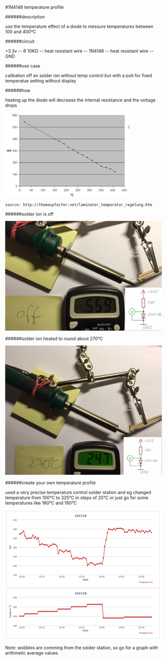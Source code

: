 #1N4148 temperature profile

######description

use the temperature effect of a diode to messure temperatures between 100 and 400°C

######circuit

+3.3v -- R 10KΩ -- heat resistant wire -- 1N4148 -- heat resistant wire -- GND

######use case

calibation off an solder ion without temp control but with a poti for fixed temperatue setting without display
	
######how

heating up the diode will decrease the internal resistance and the voltage drops

![1N4148_temperature_profile.JPG](images/1N4148_temperature_profile.JPG)

    source: http://thomaspfeifer.net/laminator_temperatur_regelung.htm


######solder ion is off

![1N4148 solder ion is off 559mV](images/1N4148_off_559mV.jpg)

######solder ion heated to round about 270°C

![1N4148 270°C 247mV](images/1N4148_270C_247mV.jpg)

######create your own temperature profile

used a very precise temperature control solder station and eg changed temperature from 100°C to 325°C  in steps of 25°C
or  just go for some temperatures like  180°C and 190°C

![1N4148 temperature plot 01](images/1N4148_temperature_plot_01.jpg)

Note: wobbles are comming from the solder station, so go for a graph with arithmetic average values 




